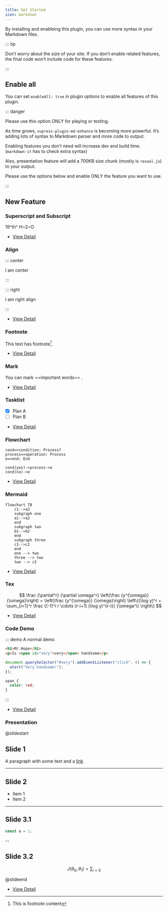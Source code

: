 ```yaml
---
title: Get Started
icon: markdown
---
```


By installing and enableing this plugin, you can use more syntax in your Markdown files.

::: tip

Don’t worry about the size of your site. If you don’t enable related features, the final code won’t include code for these features.

:::

## Enable all

You can set `enableAll: true` in plugin options to enable all features of this plugin.

::: danger

Please use this option ONLY for playing or testing.

As time grows, `vupress-plugin-md-enhance` is becoming more powerful. It’s adding lots of syntax to Markdown parser and more code to output.

Enabling features you don’t need will increase dev and build time. (`markdown-it` has to check extra syntax)

Also, presentation feature will add a 700KB size chunk (mostly is `reveal.js`) to your output.

Please use the options below and enable ONLY the feature you want to use.

:::

## New Feature

### Superscript and Subscript

19^th^ H~2~O

- [View Detail](sup-sub.md)

### Align

::: center

I am center

:::

::: right

I am right align

:::

- [View Detail](align.md)

### Footnote

This text has footnote[^first].

[^first]: This is footnote content

- [View Detail](footnote.md)

### Mark

You can mark ==important words== .

- [View Detail](mark.md)

### Tasklist

- [x] Plan A
- [ ] Plan B

- [View Detail](tasklist.md)

### Flowchart

```flow
cond=>condition: Process?
process=>operation: Process
e=>end: End

cond(yes)->process->e
cond(no)->e
```

- [View Detail](flowchart.md)

### Mermaid

```mermaid
flowchart TB
    c1-->a2
    subgraph one
    a1-->a2
    end
    subgraph two
    b1-->b2
    end
    subgraph three
    c1-->c2
    end
    one --> two
    three --> two
    two --> c2
```

- [View Detail](mermaid.md)

### Tex

$$
\frac {\partial^r} {\partial \omega^r} \left(\frac {y^{\omega}} {\omega}\right)
= \left(\frac {y^{\omega}} {\omega}\right) \left\{(\log y)^r + \sum_{i=1}^r \frac {(-1)^i r \cdots (r-i+1) (\log y)^{r-i}} {\omega^i} \right\}
$$

- [View Detail](tex.md)

### Code Demo

::: demo A normal demo

```html
<h1>Mr.Hope</h1>
<p>Is <span id="very">very</span> handsome</p>
```

```js
document.querySelector("#very").addEventListener("click", () => {
  alert("Very handsome!");
});
```

```css
span {
  color: red;
}
```

:::

- [View Detail](demo/readme.md)

### Presentation

@slidestart

## Slide 1

A paragraph with some text and a [link](https://mrhope.site)

---

## Slide 2

- Item 1
- Item 2

---

## Slide 3.1

```js
const a = 1;
```

--

## Slide 3.2

$$
J(\theta_0,\theta_1) = \sum_{i=0}
$$

@slideend

- [View Detail](presentation/readme.md)
